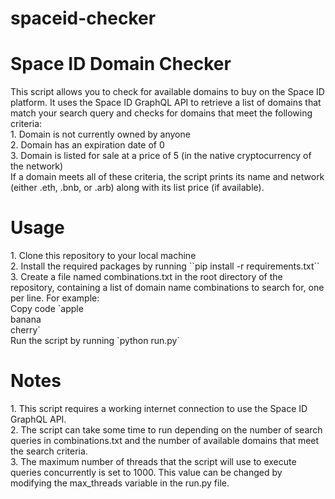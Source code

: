 # spaceid-checker

<h1>Space ID Domain Checker</h1>
This script allows you to check for available domains to buy on the Space ID platform. It uses the Space ID GraphQL API to retrieve a list of domains that match your search query and checks for domains that meet the following criteria:<br>
1. Domain is not currently owned by anyone<br>
2. Domain has an expiration date of 0<br>
3. Domain is listed for sale at a price of 5 (in the native cryptocurrency of the network)<br>
If a domain meets all of these criteria, the script prints its name and network (either .eth, .bnb, or .arb) along with its list price (if available).<br>

<h1>Usage</h1>
1. Clone this repository to your local machine<br>
2. Install the required packages by running ``pip install -r requirements.txt``<br>
3. Create a file named combinations.txt in the root directory of the repository, containing a list of domain name combinations to search for, one per line. For example:<br>
Copy code
`apple<br>
banana<br>
cherry`<br>
Run the script by running `python run.py`<br>
<h1>Notes</h1>
1. This script requires a working internet connection to use the Space ID GraphQL API.<br>
2. The script can take some time to run depending on the number of search queries in combinations.txt and the number of available domains that meet the search criteria.<br>
3. The maximum number of threads that the script will use to execute queries concurrently is set to 1000. This value can be changed by modifying the max_threads variable in the run.py file.

